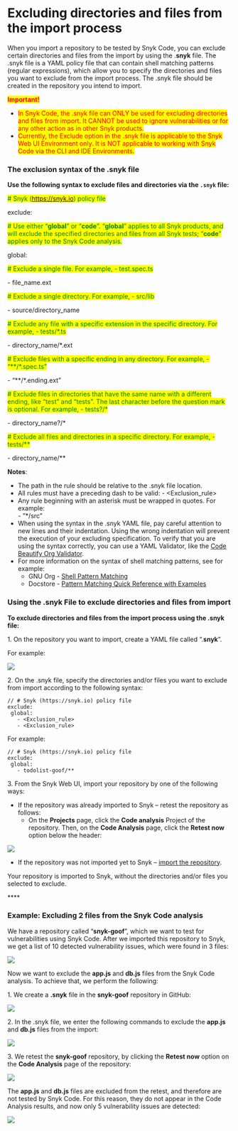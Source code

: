 # Excluding directories and files from the import process



When you import a repository to be tested by Snyk Code, you can exclude certain directories and files from the import by using the .**snyk** file. The .snyk file is a YAML policy file that can contain shell matching patterns (regular expressions), which allow you to specify the directories and files you want to exclude from the import process. The .snyk file should be created in the repository you intend to import.  &#x20;

<mark style="color:red;">**Important!**</mark>

* <mark style="color:red;">In Snyk Code, the .snyk file can ONLY be used for excluding directories and files from import. It CANNOT be used to ignore vulnerabilities or for any other action as in other Snyk products.</mark>
* <mark style="color:red;">Currently, the Exclude option in the .snyk file is applicable to the Snyk Web UI Environment only. It is NOT applicable to working with Snyk Code via the CLI and IDE Environments.</mark>

### **The exclusion syntax of the .snyk file**

**Use the following syntax to exclude files and directories via the `.snyk` file:**

<mark style="color:green;"># Snyk (https://snyk.io) policy file</mark>

exclude:

<mark style="color:green;"># Use either “</mark><mark style="color:green;">**global**</mark><mark style="color:green;">” or “</mark><mark style="color:green;">**code**</mark><mark style="color:green;">”. “</mark><mark style="color:green;">**global**</mark><mark style="color:green;">” applies to all Snyk products, and will exclude the specified directories and files from all Snyk tests; “</mark><mark style="color:green;">**code**</mark><mark style="color:green;">” applies only to the Snyk Code analysis.</mark> &#x20;

&#x20;global:

&#x20; <mark style="color:green;"># Exclude a single file. For example, - test.spec.ts</mark>

&#x20;  \- file\_name.ext

&#x20; <mark style="color:green;"># Exclude a single directory. For example, - src/lib</mark>

&#x20;  \- source/directory\_name

&#x20; <mark style="color:green;"># Exclude any file with a specific extension in the specific directory. For example, - tests/\*.ts</mark>

&#x20;  \- directory\_name/\*.ext

&#x20;  <mark style="color:green;"># Exclude files with a specific ending in any directory. For example, - “\*\*/\*.spec.ts”</mark>

&#x20;  \- “\*\*/\*.ending.ext”

&#x20; <mark style="color:green;"># Exclude files in directories that have the same name with a different ending, like “test” and “tests”. The last character before the question mark is optional.  For example, - tests?/\*</mark>

&#x20;  \- directory\_name?/\*

&#x20;  <mark style="color:green;"># Exclude all files and directories in a specific directory. For example, - tests/\*\*</mark>

&#x20;  \- directory\_name/\*\*

**Notes**:

* The path in the rule should be relative to the .snyk file location.
* All rules must have a preceding dash to be valid: - \<Exclusion\_rule>
* Any rule beginning with an asterisk must be wrapped in quotes. For example:\
  \- ”\*/src”
* When using the syntax in the .snyk YAML file, pay careful attention to new lines and their indentation. Using the wrong indentation will prevent the execution of your excluding specification. To verify that you are using the syntax correctly, you can use a YAML Validator, like the [Code Beautify Org Validator](https://codebeautify.org/yaml-validator). &#x20;
* For more information on the syntax of shell matching patterns, see for example:
  * GNU Org - [Shell Pattern Matching](https://www.gnu.org/software/findutils/manual/html\_node/find\_html/Shell-Pattern-Matching.html)
  * Docstore - [Pattern Matching Quick Reference with Examples](https://docstore.mik.ua/orelly/unix/upt/ch26\_10.htm)

&#x20;

### **Using the .snyk File to exclude directories and files from import**

**To exclude directories and files from the import process using the .snyk file:**

1\.  On the repository you want to import, create a YAML file called “.**snyk**”.

For example:

![](<../../../../../.gitbook/assets/Snyk Code - Exlude from Import - .snyk file creation - 2.png>)

2\.  On the .snyk file, specify the directories and/or files you want to exclude from import according to the following syntax:

```
// # Snyk (https://snyk.io) policy file
exclude:
 global:
   - <Exclusion_rule>
   - <Exclusion_rule>
```

For example:

```
// # Snyk (https://snyk.io) policy file
exclude:
 global:
   - todolist-goof/** 
```

&#x20; 3\.  From the Snyk Web UI, import your repository by one of the following ways:

* If the repository was already imported to Snyk – retest the repository as follows:
  * On the **Projects** page, click the **Code analysis** Project of the repository. Then, on the **Code Analysis** page, click the **Retest now** option below the header: &#x20;

![](<../../../../../.gitbook/assets/Snyk Code - Exlude from Import - Retest option.png>)

* If the repository was not imported yet to Snyk – [import the repository](importing-additional-repositories-to-snyk.md).

Your repository is imported to Snyk, without the directories and/or files you selected to exclude.

&#x20;****&#x20;

### **Example**: **Excluding 2 files from the Snyk Code analysis**

We have a repository called “**snyk-goof**”, which we want to test for vulnerabilities using Snyk Code. After we imported this repository to Snyk, we get a list of 10 detected vulnerability issues, which were found in 3 files:

![](<../../../../../.gitbook/assets/Snyk Code - Exlude from Import - Example - Before Exclude.png>)

Now we want to exclude the **app.js** and **db.js** files from the Snyk Code analysis. To achieve that, we perform the following:

1\.  We create a **.snyk** file in the **snyk-goof** repository in GitHub:

![](<../../../../../.gitbook/assets/Snyk Code - Exlude from Import - Example - .snyk file creation.png>)

2\.  In the .snyk file, we enter the following commands to exclude the **app.js** and **db.js** files from the import:

![](<../../../../../.gitbook/assets/Snyk Code - Exlude from Import - Example - Command.png>)

3\.  We retest the **snyk-goof** repository, by clicking the **Retest now** option on the **Code Analysis** page of the repository:

![](<../../../../../.gitbook/assets/Snyk Code - Exlude from Import - Example - Retest option.png>)

The **app.js** and **db.js** files are excluded from the retest, and therefore are not tested by Snyk Code. For this reason, they do not appear in the Code Analysis results, and now only 5 vulnerability issues are detected:

![](<../../../../../.gitbook/assets/Snyk Code - Exlude from Import - Example - Results.png>)
